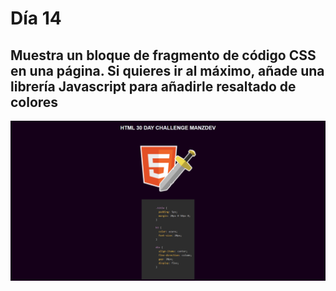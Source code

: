 # Día 14

## Muestra un bloque de fragmento de código CSS en una página. Si quieres ir al máximo, añade una librería Javascript para añadirle resaltado de colores

![alt text](reto14.png)
